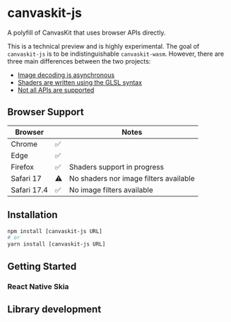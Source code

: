 # canvaskit-js
A polyfill of CanvasKit that uses browser APIs directly.

This is a technical preview and is highly experimental.
The goal of `canvaskit-js` is to be indistinguishable `canvaskit-wasm`.
However, there are three main differences between the two projects:
* [Image decoding is asynchronous](docs/api/image.md)
* [Shaders are written using the GLSL syntax](docs/api/runtime-effect.md)
* [Not all APIs are supported](docs/api/support.md)

## Browser Support

| Browser     |   | Notes                                  |
|-------------|---|----------------------------------------|
| Chrome      | ✅ |                                        |
| Edge        | ✅ |                                        |
| Firefox     | ✅ | Shaders support in progress            |
| Safari 17   | ⚠️ | No shaders nor image filters available  |
| Safari 17.4 | ✅ | No image filters available             |


## Installation

```sh
npm install [canvaskit-js URL]
# or
yarn install [canvaskit-js URL]
```

## Getting Started

### React Native Skia

## Library development